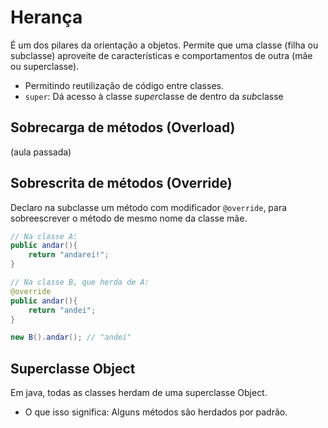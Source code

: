 # Herança

É um dos pilares da orientação a objetos. Permite que uma classe (filha ou subclasse) aproveite de características e comportamentos de outra (mãe ou superclasse). 

- Permitindo reutilização de código entre classes.
- `super`: Dá acesso à classe *super*classe de dentro da *sub*classe

## Sobrecarga de métodos (Overload)

(aula passada)

## Sobrescrita de métodos (Override)

Declaro na subclasse um método com modificador `@override`, para sobreescrever o método de mesmo nome da classe mãe.

```java
// Na classe A:
public andar(){
    return "andarei!";
}

// Na classe B, que herda de A:
@override
public andar(){
    return "andei";
}

new B().andar(); // "andei"
```

## Superclasse Object

Em java, todas as classes herdam de uma superclasse Object.

- O que isso significa: Alguns métodos são herdados por padrão.
